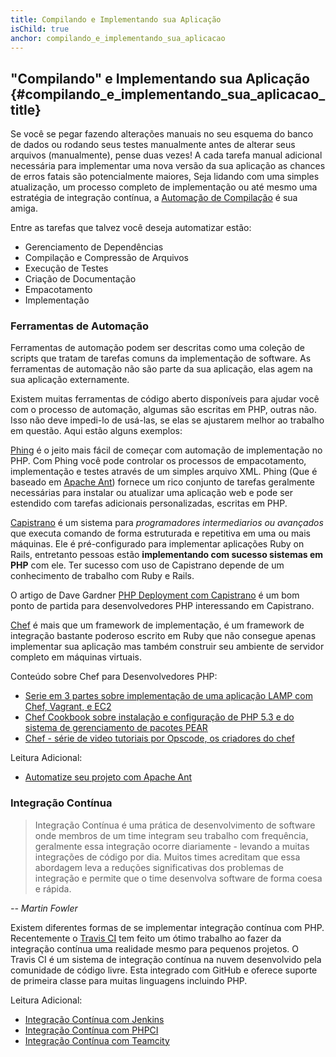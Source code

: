 ```yaml
---
title: Compilando e Implementando sua Aplicação
isChild: true
anchor: compilando_e_implementando_sua_aplicacao
---
```


## "Compilando" e Implementando sua Aplicação {#compilando_e_implementando_sua_aplicacao_title}

Se você se pegar fazendo alterações manuais no seu esquema do banco de dados ou rodando seus testes manualmente antes de
alterar seus arquivos (manualmente), pense duas vezes! A cada tarefa manual adicional necessária para implementar uma
nova versão da sua aplicação as chances de erros fatais são potencialmente maiores, Seja lidando com uma simples
atualização, um processo completo de implementação ou até mesmo uma estratégia de integração contínua, a
[Automação de Compilação](http://en.wikipedia.org/wiki/Build_automation) é sua amiga.

Entre as tarefas que talvez você deseja automatizar estão:

* Gerenciamento de Dependências
* Compilação e Compressão de Arquivos
* Execução de Testes
* Criação de Documentação
* Empacotamento
* Implementação

### Ferramentas de Automação

Ferramentas de automação podem ser descritas como uma coleção de scripts que tratam de tarefas comuns da implementação
de software. As ferramentas de automação não são parte da sua aplicação, elas agem na sua aplicação externamente.

Existem muitas ferramentas de código aberto disponíveis para ajudar você com o processo de automação, algumas são
escritas em PHP, outras não. Isso não deve impedi-lo de usá-las, se elas se ajustarem melhor ao trabalho em questão.
Aqui estão alguns exemplos:

[Phing](http://www.phing.info/) é o jeito mais fácil de começar com automação de implementação no PHP. Com Phing você
pode controlar os processos de empacotamento, implementação e testes através de um simples arquivo XML. Phing (Que é
baseado em [Apache Ant](http://ant.apache.org/)) fornece um rico conjunto de tarefas geralmente necessárias para 
instalar ou atualizar uma aplicação web e pode ser estendido com tarefas adicionais personalizadas, escritas em PHP.

[Capistrano](https://github.com/capistrano/capistrano/wiki) é um sistema para *programadores intermediarios ou
avançados* que executa comando de forma estruturada e repetitiva em uma ou mais máquinas. Ele é pré-configurado para
implementar aplicações Ruby on Rails, entretanto pessoas estão **implementando com sucesso sistemas em PHP** com ele.
Ter sucesso com uso de Capistrano depende de um conhecimento de trabalho com Ruby e Rails.

O artigo de Dave Gardner [PHP Deployment com Capistrano](http://www.davegardner.me.uk/blog/2012/02/13/php-deployment-with-capistrano/)
é um bom ponto de partida para desenvolvedores PHP interessando em Capistrano.

[Chef](http://www.opscode.com/chef/) é mais que um framework de implementação, é um framework de integração bastante
poderoso escrito em Ruby que não consegue apenas implementar sua aplicação mas também construir seu ambiente de servidor
completo em máquinas virtuais.

Conteúdo sobre Chef para Desenvolvedores PHP:

* [Serie em 3 partes sobre implementação de uma aplicação LAMP com Chef, Vagrant, e EC2](http://www.jasongrimes.org/2012/06/managing-lamp-environments-with-chef-vagrant-and-ec2-1-of-3/)
* [Chef Cookbook sobre instalação e configuração de PHP 5.3 e do sistema de gerenciamento de pacotes PEAR](https://github.com/opscode-cookbooks/php)
* [Chef - série de video tutoriais por Opscode, os criadores do chef](https://www.youtube.com/playlist?list=PLrmstJpucjzWKt1eWLv88ZFY4R1jW8amR)

Leitura Adicional:

* [Automatize seu projeto com Apache Ant](http://net.tutsplus.com/tutorials/other/automate-your-projects-with-apache-ant/)

### Integração Contínua

> Integração Contínua é uma prática de desenvolvimento de software onde membros de um time integram seu trabalho com
> frequência, geralmente essa integração ocorre diariamente - levando a muitas integrações de código por dia. Muitos
> times acreditam que essa abordagem leva a reduções significativas dos problemas de integração e permite que o time
> desenvolva software de forma coesa e rápida.

*-- Martin Fowler*

Existem diferentes formas de se implementar integração contínua com PHP. Recentemente o [Travis CI](https://travis-ci.org/)
tem feito um ótimo trabalho ao fazer da integração contínua uma realidade mesmo para pequenos projetos. O Travis CI é um
sistema de integração contínua na nuvem desenvolvido pela comunidade de código livre. Esta integrado com GitHub e oferece
suporte de primeira classe para muitas linguagens incluindo PHP.

Leitura Adicional:

* [Integração Contínua com Jenkins](http://jenkins-ci.org/)
* [Integração Contínua com PHPCI](http://www.phptesting.org/)
* [Integração Contínua com Teamcity](http://www.jetbrains.com/teamcity/)
